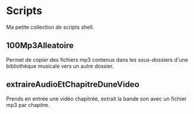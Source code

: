 # Scripts
Ma petite collection de scripts shell.
## 100Mp3Alleatoire
Permet de copier des fichiers mp3 contenus dans les sous-dossiers d'une bibliothèque musicale vers un autre dossier.
## extraireAudioEtChapitreDuneVideo
Prends en entrée une vidéo chapitrée, extrait la bande son avec un fichier mp3 par chapitre.
